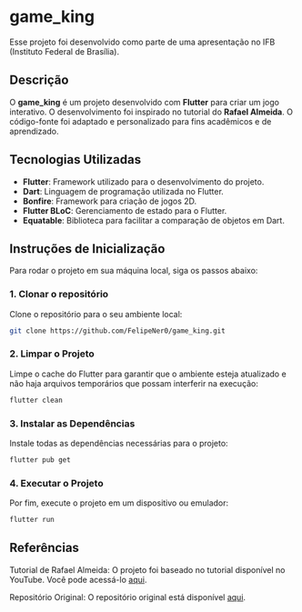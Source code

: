 # **game_king**

Esse projeto foi desenvolvido como parte de uma apresentação no IFB (Instituto Federal de Brasília).

## **Descrição**

O **game_king** é um projeto desenvolvido com **Flutter** para criar um jogo interativo. O desenvolvimento foi inspirado no tutorial do **Rafael Almeida**. O código-fonte foi adaptado e personalizado para fins acadêmicos e de aprendizado.

## **Tecnologias Utilizadas**

- **Flutter**: Framework utilizado para o desenvolvimento do projeto.
- **Dart**: Linguagem de programação utilizada no Flutter.
- **Bonfire**: Framework para criação de jogos 2D.
- **Flutter BLoC**: Gerenciamento de estado para o Flutter.
- **Equatable**: Biblioteca para facilitar a comparação de objetos em Dart.

## **Instruções de Inicialização**

Para rodar o projeto em sua máquina local, siga os passos abaixo:

### 1. **Clonar o repositório**

Clone o repositório para o seu ambiente local:

```bash
git clone https://github.com/FelipeNer0/game_king.git
````

### 2. **Limpar o Projeto**
Limpe o cache do Flutter para garantir que o ambiente esteja atualizado e não haja arquivos temporários que possam interferir na execução:

```bash
flutter clean
````
### 3. **Instalar as Dependências**
Instale todas as dependências necessárias para o projeto:

```bash
flutter pub get
````

### 4. **Executar o Projeto**
Por fim, execute o projeto em um dispositivo ou emulador:

```bash
flutter run
````

## Referências

Tutorial de Rafael Almeida: O projeto foi baseado no tutorial disponível no YouTube. Você pode acessá-lo [aqui](https://www.youtube.com/@rafaelalmeidabarbosa1839).

Repositório Original: O repositório original está disponível [aqui](https://github.com/RafaelBarbosatec/tutorial_platform_game).